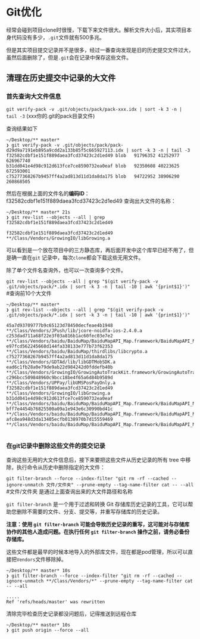 # Git优化

经常会碰到项目clone时很慢，下载下来文件很大。解析文件大小后，其实项目本身代码没有多少，`.git`文件就有500多兆。

但是其实项目提交记录并不是很多，经过一番查询发现是旧的历史提交文件过大，虽然后面删除了，但是`.git`会在记录中保存这些文件。

## 清理在历史提交中记录的大文件

### 首先查询大文件信息

`git verify-pack -v .git/objects/pack/pack-xxx.idx | sort -k 3 -n | tail -3` (xxx你的.git的pack目录文件)

查询结果如下

```shell
~/Desktop/** master*
❯ git verify-pack -v .git/objects/pack/pack-d29d9a7191eb895a9cdd2a133b85f5c665927113.idx | sort -k 3 -n | tail -3
f32582cdbf1e151f889daea3fcd37423c2d1ed49 blob   91796352 41252977 626967740
b31dd041e4d98c912d613fce7ce8590732ea0eaf blob   92350608 40223625 672593001
c75277368267b9457ff4a2ad813d11d1da8da175 blob   94722952 38906290 260868505
```

然后在根据上面的文件名的**编码ID**：f32582cdbf1e151f889daea3fcd37423c2d1ed49 查询出大文件的名称：

```shell
~/Desktop/** master* 21s
❯ git rev-list --objects --all | grep f32582cdbf1e151f889daea3fcd37423c2d1ed49

f32582cdbf1e151f889daea3fcd37423c2d1ed49 **/Class/Vendors/GrowingIO/libGrowing.a

```

可以看到是一个放在项目中的三方静态库，再后面开发中这个库早已经不用了，但是确一直在`git` 记录中，每次`clone`都会下载这些无用文件。



除了单个文件名查询外，也可以一次查询多个文件。

`git rev-list --objects --all | grep "$(git verify-pack -v .git/objects/pack/*.idx | sort -k 3 -n | tail -10 | awk '{print$1}')"` #查询前10个大文件

```shell
~/Desktop/** master*
❯ git rev-list --objects --all | grep "$(git verify-pack -v .git/objects/pack/*.idx | sort -k 3 -n | tail -10 | awk '{print$1}')"

45a7d93709777b9c65123d78450decfeae4b1948 **/Class/Vendors/JPush/lib/jcore-noidfa-ios-2.4.0.a
c253dad711a68f22e3f03a816b1ac60fec03e7e2 **/Class/Vendors/baidu/BaiduMap/BaiduMapAPI_Map.framework/BaiduMapAPI_Map
e97fcd562245668d144fa338133e777b73f62353 **/Class/Vendors/baidu/BaiduMap/thirdlibs/libcrypto.a
c75277368267b9457ff4a2ad813d11d1da8da175 **/Class/Vendors/GDTAd/lib/libGDTMobSDK.a
ead6c1fb28a0e79de9ab22d984242d0fddefb40b **/Class/Vendors/GrowingIO/GrowingAutoTrackKit.framework/GrowingAutoTrackKit
c296bcc509848960c9bcc18be4f65a6d84b9589d **/Class/Vendors/UPPay/libUMSPosPayOnly.a
f32582cdbf1e151f889daea3fcd37423c2d1ed49 **/Class/Vendors/GrowingIO/libGrowing.a
b31dd041e4d98c912d613fce7ce8590732ea0eaf **/Class/Vendors/baidu/BaiduMap/BaiduMapAPI_Map.framework/BaiduMapAPI_Map
bff7e4454b76825500a09a1e943e6c30990bd41c **/Class/Vendors/baidu/BaiduMap/BaiduMapAPI_Map.framework/BaiduMapAPI_Map
afc8ea948d3da13405ecfb0138970b7d15559469 **/Class/Vendors/baidu/BaiduMap/BaiduMapAPI_Map.framework/BaiduMapAPI_Map


```



### 在git记录中删除这些文件的提交记录

查询这些无用的大文件信息后，接下来要把这些文件从历史记录的所有 tree 中移除，执行命令从历史中删除指定的大文件：

`git filter-branch --force --index-filter "git rm -rf --cached --ignore-unmatch 文件/文件夹" --prune-empty --tag-name-filter cat -- --all` #文件/文件夹 是通过上面查询出来的大文件路径和名称

`git filter-branch` 是一个用于过滤和转换 Git 存储库历史记录的工具，它可以帮助您删除不需要的文件、分支、提交等，并重写存储库的历史记录。

**注意：使用 `git filter-branch` 可能会导致历史记录的重写，这可能对与存储库协作的其他人造成问题。在执行任何 `git filter-branch` 操作之前，请务必备份存储库。**

这些文件都是最早的时候本地导入的外部库文件，现在都是pod管理，所以可以直接把`Vendors`文件移除掉。

```shell
~/Desktop/** master* 10s
❯ git filter-branch --force --index-filter "git rm -rf --cached --ignore-unmatch **/Class/Vendors/*" --prune-empty --tag-name-filter cat -- --all 

.....
Ref 'refs/heads/master' was rewritten

```

清除完毕检查历史记录都没问题后，记得推送到远程仓库

```shell
~/Desktop/** master* 10s
❯ git push origin --force --all 
```


